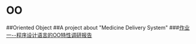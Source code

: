 # OO
##Oriented Object
##A project about "Medicine Delivery System"
###[作业一--程序设计语言的OO特性调研报告](https://github.com/SunflowerPKU/OO/tree/master/作业一)
